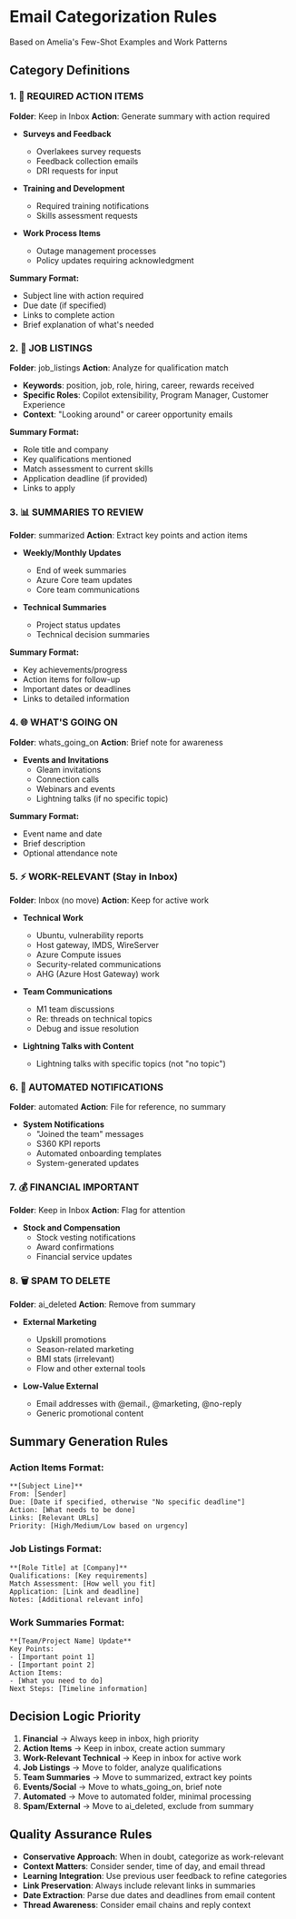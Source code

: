 # Email Categorization Rules
Based on Amelia's Few-Shot Examples and Work Patterns

## Category Definitions

### 1. 🔴 REQUIRED ACTION ITEMS
**Folder**: Keep in Inbox
**Action**: Generate summary with action required

- **Surveys and Feedback**
  - Overlakees survey requests
  - Feedback collection emails
  - DRI requests for input
  
- **Training and Development**
  - Required training notifications
  - Skills assessment requests
  
- **Work Process Items**
  - Outage management processes
  - Policy updates requiring acknowledgment

**Summary Format:**
- Subject line with action required
- Due date (if specified)
- Links to complete action
- Brief explanation of what's needed

### 2. 💼 JOB LISTINGS
**Folder**: job_listings
**Action**: Analyze for qualification match

- **Keywords**: position, job, role, hiring, career, rewards received
- **Specific Roles**: Copilot extensibility, Program Manager, Customer Experience
- **Context**: "Looking around" or career opportunity emails

**Summary Format:**
- Role title and company
- Key qualifications mentioned
- Match assessment to current skills
- Application deadline (if provided)
- Links to apply

### 3. 📊 SUMMARIES TO REVIEW
**Folder**: summarized
**Action**: Extract key points and action items

- **Weekly/Monthly Updates**
  - End of week summaries
  - Azure Core team updates
  - Core team communications
  
- **Technical Summaries**
  - Project status updates
  - Technical decision summaries

**Summary Format:**
- Key achievements/progress
- Action items for follow-up
- Important dates or deadlines
- Links to detailed information

### 4. 🌐 WHAT'S GOING ON
**Folder**: whats_going_on
**Action**: Brief note for awareness

- **Events and Invitations**
  - Gleam invitations
  - Connection calls
  - Webinars and events
  - Lightning talks (if no specific topic)

**Summary Format:**
- Event name and date
- Brief description
- Optional attendance note

### 5. ⚡ WORK-RELEVANT (Stay in Inbox)
**Folder**: Inbox (no move)
**Action**: Keep for active work

- **Technical Work**
  - Ubuntu, vulnerability reports
  - Host gateway, IMDS, WireServer
  - Azure Compute issues
  - Security-related communications
  - AHG (Azure Host Gateway) work
  
- **Team Communications**
  - M1 team discussions
  - Re: threads on technical topics
  - Debug and issue resolution
  
- **Lightning Talks with Content**
  - Lightning talks with specific topics (not "no topic")

### 6. 🔧 AUTOMATED NOTIFICATIONS
**Folder**: automated
**Action**: File for reference, no summary

- **System Notifications**
  - "Joined the team" messages
  - S360 KPI reports
  - Automated onboarding templates
  - System-generated updates

### 7. 💰 FINANCIAL IMPORTANT
**Folder**: Keep in Inbox
**Action**: Flag for attention

- **Stock and Compensation**
  - Stock vesting notifications
  - Award confirmations
  - Financial service updates

### 8. 🗑️ SPAM TO DELETE
**Folder**: ai_deleted
**Action**: Remove from summary

- **External Marketing**
  - Upskill promotions
  - Season-related marketing
  - BMI stats (irrelevant)
  - Flow and other external tools
  
- **Low-Value External**
  - Email addresses with @email., @marketing, @no-reply
  - Generic promotional content

## Summary Generation Rules

### Action Items Format:
```
**[Subject Line]**
From: [Sender]
Due: [Date if specified, otherwise "No specific deadline"]
Action: [What needs to be done]
Links: [Relevant URLs]
Priority: [High/Medium/Low based on urgency]
```

### Job Listings Format:
```
**[Role Title] at [Company]**
Qualifications: [Key requirements]
Match Assessment: [How well you fit]
Application: [Link and deadline]
Notes: [Additional relevant info]
```

### Work Summaries Format:
```
**[Team/Project Name] Update**
Key Points:
- [Important point 1]
- [Important point 2]
Action Items:
- [What you need to do]
Next Steps: [Timeline information]
```

## Decision Logic Priority

1. **Financial** → Always keep in inbox, high priority
2. **Action Items** → Keep in inbox, create action summary
3. **Work-Relevant Technical** → Keep in inbox for active work
4. **Job Listings** → Move to folder, analyze qualifications
5. **Team Summaries** → Move to summarized, extract key points
6. **Events/Social** → Move to whats_going_on, brief note
7. **Automated** → Move to automated folder, minimal processing
8. **Spam/External** → Move to ai_deleted, exclude from summary

## Quality Assurance Rules

- **Conservative Approach**: When in doubt, categorize as work-relevant
- **Context Matters**: Consider sender, time of day, and email thread
- **Learning Integration**: Use previous user feedback to refine categories
- **Link Preservation**: Always include relevant links in summaries
- **Date Extraction**: Parse due dates and deadlines from email content
- **Thread Awareness**: Consider email chains and reply context
